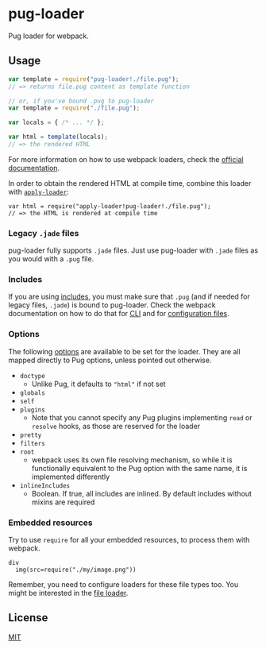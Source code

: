 # pug-loader

Pug loader for webpack.

## Usage

``` javascript
var template = require("pug-loader!./file.pug");
// => returns file.pug content as template function

// or, if you've bound .pug to pug-loader
var template = require("./file.pug");

var locals = { /* ... */ };

var html = template(locals);
// => the rendered HTML
```

For more information on how to use webpack loaders, check the [official documentation][using-loaders].

In order to obtain the rendered HTML at compile time, combine this loader with [`apply-loader`](https://github.com/mogelbrod/apply-loader):

```
var html = require("apply-loader!pug-loader!./file.pug");
// => the HTML is rendered at compile time
```

### Legacy `.jade` files

pug-loader fully supports `.jade` files. Just use pug-loader with `.jade` files as you would with a `.pug` file.

### Includes

If you are using [includes], you must make sure that `.pug` (and if needed for legacy files, `.jade`) is bound to pug-loader. Check the webpack documentation on how to do that for [CLI][module-bind-cli] and for [configuration files][module-bind-config].

### Options

The following [options] are available to be set for the loader. They are all mapped directly to Pug options, unless pointed out otherwise.

- `doctype`
  - Unlike Pug, it defaults to `"html"` if not set
- `globals`
- `self`
- `plugins`
  - Note that you cannot specify any Pug plugins implementing `read` or `resolve` hooks, as those are reserved for the loader
- `pretty`
- `filters`
- `root`
  - webpack uses its own file resolving mechanism, so while it is functionally equivalent to the Pug option with the same name, it is implemented differently
- `inlineIncludes`
  - Boolean. If true, all includes are inlined. By default includes without mixins are required

### Embedded resources

Try to use `require` for all your embedded resources, to process them with webpack.

```pug
div
  img(src=require("./my/image.png"))
```

Remember, you need to configure loaders for these file types too. You might be interested in the [file loader][file-loader].

## License

[MIT][mit]

[file-loader]: https://github.com/webpack/file-loader
[includes]: https://pugjs.org/language/includes.html
[mit]: https://www.opensource.org/licenses/mit-license.php
[module-bind-cli]: https://webpack.js.org/concepts/loaders/#via-cli
[module-bind-config]: https://webpack.js.org/concepts/loaders/#configuration
[options]: https://webpack.js.org/configuration/module/#useentry
[using-loaders]: https://webpack.js.org/loaders
